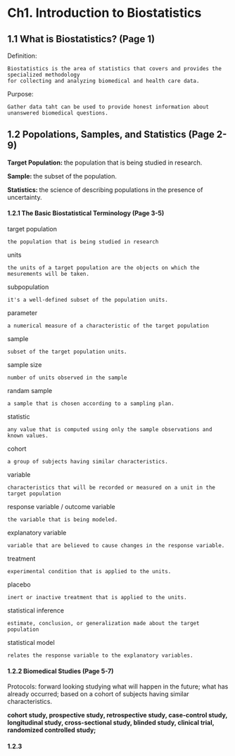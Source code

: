 Ch1. Introduction to Biostatistics
==============================

## 1.1 What is Biostatistics? (Page 1)

Definition:

    Biostatistics is the area of statistics that covers and provides the specialized methodology 
    for collecting and analyzing biomedical and health care data.
    
Purpose:

    Gather data taht can be used to provide honest information about unanswered biomedical questions.
    
    
## 1.2 Popolations, Samples, and Statistics      (Page 2-9)

<strong>Target Population: </strong> the population that is being studied in research.

<strong>Sample: </strong> the subset of the population.

<strong>Statistics: </strong> the science of describing populations in the presence of uncertainty.

#### 1.2.1 The Basic Biostatistical Terminology    (Page 3-5)

target population

    the population that is being studied in research    

units
    
    the units of a target population are the objects on which the mesurements will be taken.

subpopulation

    it's a well-defined subset of the population units.

parameter

    a numerical measure of a characteristic of the target population

sample

    subset of the target population units.

sample size

    number of units observed in the sample

randam sample

    a sample that is chosen according to a sampling plan.

statistic

    any value that is computed using only the sample observations and known values.

cohort

    a group of subjects having similar characteristics.

variable

    characteristics that will be recorded or measured on a unit in the target population

response variable / outcome variable

    the variable that is being modeled.
    
explanatory variable
    
    variable that are believed to cause changes in the response variable.
    
treatment
    
    experimental condition that is applied to the units.
    
placebo
    
    inert or inactive treatment that is applied to the units.
    
statistical inference

    estimate, conclusion, or generalization made about the target population

statistical model

    relates the response variable to the explanatory variables.
    

#### 1.2.2 Biomedical Studies (Page 5-7)

Protocols:
forward looking studying what will happen in the future; what has already occurred; based on a cohort of subjects having similar characteristics.

<strong>
cohort study, prospective study, retrospective study, case-control study, longitudinal study, cross-sectional study, blinded study, clinical trial, randomized controlled study;
</strong>

#### 1.2.3 

    
